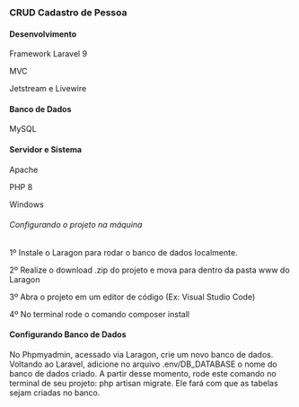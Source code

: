 <h3>CRUD Cadastro de Pessoa</h3>

<h4>Desenvolvimento</h4>
<p>Framework Laravel 9</p>
<p>MVC</p>
<p>Jetstream e Livewire</p>


<h4>Banco de Dados</h4>
<p>MySQL</p>

<h4>Servidor e Sistema</h4>
<p>Apache</p>
<p>PHP 8</p>
<p>Windows</p>

<h6>Configurando o projeto na máquina</h6>
<p>1º Instale o Laragon para rodar o banco de dados localmente.</p>
<p>2º Realize o download .zip do projeto e mova para dentro da pasta www do Laragon</p>
<p>3º Abra o projeto em um editor de código (Ex: Visual Studio Code)</p>
<p>4º No terminal rode o comando composer install</p>



<h4>Configurando Banco de Dados</h4>
No Phpmyadmin, acessado via Laragon, crie um novo banco de dados.
Voltando ao Laravel, adicione no arquivo .env/DB_DATABASE o nome do banco de dados criado.
A partir desse momento, rode este comando no terminal de seu projeto: php artisan migrate. Ele fará
com que as tabelas sejam criadas no banco.
